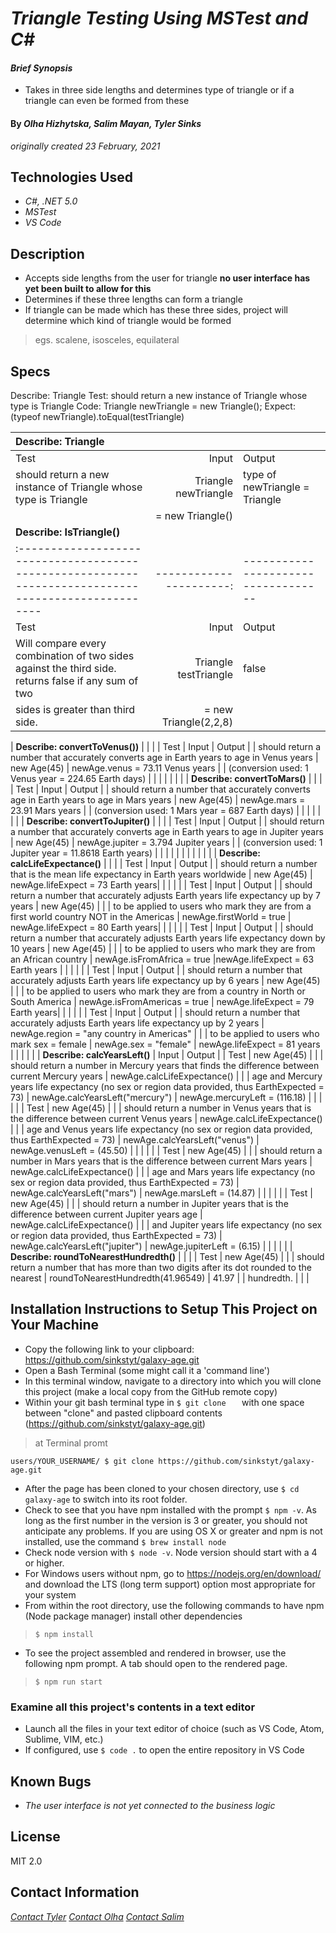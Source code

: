 # _Triangle Testing Using MSTest and C#_

#### _Brief Synopsis_
* Takes in three side lengths and determines type of triangle or if a triangle can even be formed from these

#### By _**Olha Hizhytska, Salim Mayan, Tyler Sinks**_
_originally created 23 February, 2021_

## Technologies Used
* _C#, .NET 5.0_
* _MSTest_
* _VS Code_

## Description
* Accepts side lengths from the user for triangle **no user interface has yet been built to allow for this**
* Determines if these three lengths can form a triangle
* If triangle can be made which has these three sides, project will determine which kind of triangle would be formed
>  egs. scalene, isosceles, equilateral

## Specs
Describe: Triangle
Test: should return a new instance of Triangle whose type is Triangle
Code: Triangle newTriangle = new Triangle();
Expect:(typeof newTriangle).toEqual(testTriangle)




|                                            **Describe: Triangle**                                  |                       |                                   |
|:---------------------------------------------------------------------------------------------------|----------------------:|-----------------------------------|
|                                                Test                                                |         Input         |         Output                    |
| should return a new instance of Triangle whose type is Triangle                                    | Triangle newTriangle  | type of newTriangle = Triangle    |
|                                                                                                    | = new Triangle()      |                                   | 
|                                           **Describe: IsTriangle()**                               |                       |                                   |
|:---------------------------------------------------------------------------------------------------|----------------------:|-----------------------------------|
|                                                Test                                                |         Input         |         Output                    |
| Will compare every combination of two sides against the third side. returns false if any sum of two| Triangle testTriangle | false                             |
|   sides is greater than third side.                                                                | = new Triangle(2,2,8) |                                   |

|                                 **Describe: convertToVenus())**                                    |                       |                                   |
|                                                Test                                                |         Input         |         Output                    |
| should return a number that accurately converts age in Earth years to age in Venus years           | new Age(45)           | newAge.venus = 73.11 Venus years  |
| (conversion used: 1 Venus year = 224.65 Earth days)                                                |                       |                                   | 
|                                                                                                    |                       |                                   |
|                                        **Describe: convertToMars()**                               |                       |                                   |
|                                                Test                                                |         Input         |         Output                    |
| should return a number that accurately converts age in Earth years to age in Mars years            | new Age(45)           | newAge.mars = 23.91 Mars years    |
| (conversion used: 1 Mars year = 687 Earth days)                                                    |                       |                                   |
|                                                                                                    |                       |                                   |
|                                     **Describe: convertToJupiter()**                               |                       |                                   |
|                                                Test                                                |         Input         |         Output                    |
| should return a number that accurately converts age in Earth years to age in Jupiter years         | new Age(45)           | newAge.jupiter = 3.794 Jupiter years |
| (conversion used: 1 Jupiter year = 11.8618 Earth years)                                            |                       |                                   | 
|                                                                                                    |                       |                                   |
|                                                                                                    |                       |                                   |
|                                        **Describe: calcLifeExpectance()**                          |                       |                                   |
|                                                Test                                                |         Input         |         Output                    |
| should return a number that is the mean life expectancy in Earth years worldwide                   | new Age(45)           | newAge.lifeExpect = 73 Earth years|
|                                                                                                    |                       |                                   |
|                                                Test                                                |         Input         |         Output                    |
| should return a number that accurately adjusts Earth years life expectancy up by 7 years           | new Age(45)           |                                   |
| to be applied to users who mark they are from a first world country NOT in the Americas         | newAge.firstWorld = true | newAge.lifeExpect = 80 Earth years| 
|                                                                                                    |                       |                                   |
|                                                Test                                                |         Input         |         Output                    |
| should return a number that accurately adjusts Earth years life expectancy down by 10 years        | new Age(45)           |                                   |
| to be applied to users who mark they are from an African country                              | newAge.isFromAfrica = true |newAge.lifeExpect = 63 Earth years | 
|                                                                                                    |                       |                                   |
|                                                Test                                                |         Input         |         Output                    |
| should return a number that accurately adjusts Earth years life expectancy up by 6 years           | new Age(45)           |                                   |
| to be applied to users who mark they are from a country in North or South America           | newAge.isFromAmericas = true | newAge.lifeExpect = 79 Earth years| 
|                                                                                                    |                       |                                   |
|                                                Test                                                |         Input         |         Output                    |
| should return a number that accurately adjusts Earth years life expectancy up by 2 years | newAge.region = "any country in Americas" |                         |
| to be applied to users who mark sex = female                                                       | newAge.sex = "female" | newAge.lifeExpect = 81 years      | 
|                                                                                                    |                       |                                   |
|                                        **Describe: calcYearsLeft()**                               |         Input         |         Output                    |
|                                                Test                                                | new Age(45)           |                                   |
| should return a number in Mercury years that finds the difference between current Mercury years    | newAge.calcLifeExpectance() |                             |
| age and Mercury years life expectancy  (no sex or region data provided, thus EarthExpected = 73)   | newAge.calcYearsLeft("mercury") | newAge.mercuryLeft = (116.18) |
|                                                                                                    |                       |                                   |
|                                                Test                                                | new Age(45)           |                                   |
| should return a number in Venus years that is the difference between current Venus years      | newAge.calcLifeExpectance() |                                  |
| age and Venus years life expectancy  (no sex or region data provided, thus EarthExpected = 73)     | newAge.calcYearsLeft("venus") | newAge.venusLeft = (45.50) |
|                                                                                                    |                       |                                   |
|                                                Test                                                | new Age(45)           |                                   |
| should return a number in Mars years that is the difference between current Mars years             | newAge.calcLifeExpectance() |                             |
| age and Mars years life expectancy  (no sex or region data provided, thus EarthExpected = 73)      | newAge.calcYearsLeft("mars") | newAge.marsLeft = (14.87)  |
|                                                                                                    |                       |                                   |
|                                                Test                                                | new Age(45)           |                                   |
| should return a number in Jupiter years that is the difference between current Jupiter years age   | newAge.calcLifeExpectance() |                             |
| and Jupiter years life expectancy  (no sex or region data provided, thus EarthExpected = 73)  | newAge.calcYearsLeft("jupiter") | newAge.jupiterLeft = (6.15)  |
|                                                                                                    |                       |                                   |
|                                  **Describe: roundToNearestHundredth()**                           |                       |                                   |
|                                                Test                                                | new Age(45)           |                                   |
| should return a number that has more than two digits after its dot rounded to the nearest  | roundToNearestHundredth(41.96549) |  41.97                        |
| hundredth.                                                                                         |                       |                                   |

## **Installation Instructions to Setup This Project on Your Machine**
* Copy the following link to your clipboard: https://github.com/sinkstyt/galaxy-age.git
* Open a Bash Terminal (some might call it a 'command line')
* In this terminal window, navigate to a directory into which you will clone this project (make a local copy from the GitHub remote copy)
* Within your git bash terminal type in `$ git clone   ` with one space between "clone" and pasted clipboard contents (https://github.com/sinkstyt/galaxy-age.git)
> at Terminal promt
```
users/YOUR_USERNAME/ $ git clone https://github.com/sinkstyt/galaxy-age.git
```
* After the page has been cloned to your chosen directory, use `$ cd galaxy-age` to switch into its root folder.
* Check to see that you have npm installed with the prompt `$ npm -v`. As long as the first number in the version is 3 or greater, you should not anticipate any problems. If you are using OS X or greater and npm is not installed, use the command `$ brew install node`
* Check node version with `$ node -v`. Node version should start with a 4 or higher.
* For Windows users without npm, go to https://nodejs.org/en/download/ and download the LTS (long term support) option most appropriate for your system
* From within the root directory, use the following commands to have npm (Node package manager) install other dependencies
> `$ npm install`
* To see the project assembled and rendered in browser, use the following npm prompt. A tab should open to the rendered page.
> `$ npm run start`

### Examine all this project's contents in a text editor
* Launch all the files in your text editor of choice (such as VS Code, Atom, Sublime, VIM, etc.)
* If configured, use `$ code .` to open the entire repository in VS Code

## Known Bugs

* _The user interface is not yet connected to the business logic_

## License
MIT 2.0

## Contact Information
_[Contact Tyler](mailto:tyler.sinks@gmail.com)_
_[Contact Olha](mailto:<olgainfotech@gmail.com)_
_[Contact Salim](mailto:<mailsalim@gmail.com)_